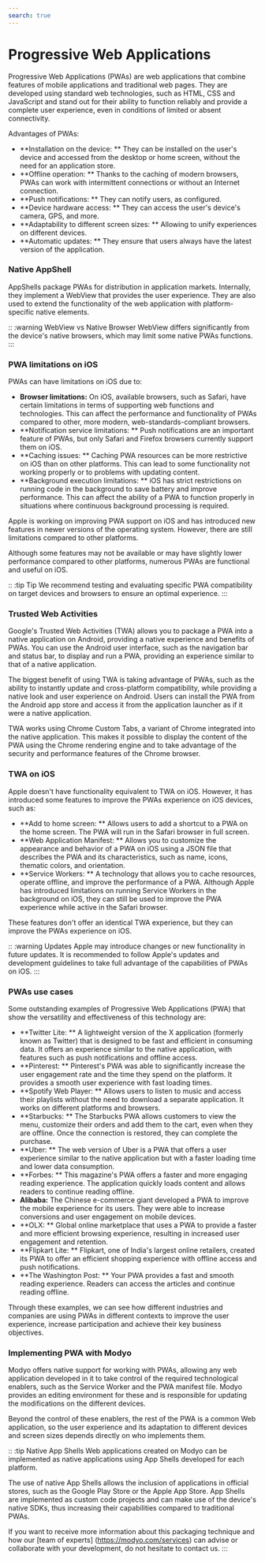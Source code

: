 ```yaml
---
search: true
---
```


# Progressive Web Applications

Progressive Web Applications (PWAs) are web applications that combine features of mobile applications and traditional web pages. They are developed using standard web technologies, such as HTML, CSS and JavaScript and stand out for their ability to function reliably and provide a complete user experience, even in conditions of limited or absent connectivity.

Advantages of PWAs:

- **Installation on the device: ** They can be installed on the user's device and accessed from the desktop or home screen, without the need for an application store.
- **Offline operation: ** Thanks to the caching of modern browsers, PWAs can work with intermittent connections or without an Internet connection.
- **Push notifications: ** They can notify users, as configured.
- **Device hardware access: ** They can access the user's device's camera, GPS, and more.
- **Adaptability to different screen sizes: ** Allowing to unify experiences on different devices.
- **Automatic updates: ** They ensure that users always have the latest version of the application.


### Native AppShell

AppShells package PWAs for distribution in application markets. Internally, they implement a WebView that provides the user experience. They are also used to extend the functionality of the web application with platform-specific native elements.

:: :warning WebView vs Native Browser
WebView differs significantly from the device's native browsers, which may limit some native PWAs functions.
:::

### PWA limitations on iOS

PWAs can have limitations on iOS due to:

- **Browser limitations:** On iOS, available browsers, such as Safari, have certain limitations in terms of supporting web functions and technologies. This can affect the performance and functionality of PWAs compared to other, more modern, web-standards-compliant browsers.
- **Notification service limitations: ** Push notifications are an important feature of PWAs, but only Safari and Firefox browsers currently support them on iOS.
- **Caching issues: ** Caching PWA resources can be more restrictive on iOS than on other platforms. This can lead to some functionality not working properly or to problems with updating content.
- **Background execution limitations: ** iOS has strict restrictions on running code in the background to save battery and improve performance. This can affect the ability of a PWA to function properly in situations where continuous background processing is required.

Apple is working on improving PWA support on iOS and has introduced new features in newer versions of the operating system. However, there are still limitations compared to other platforms.

Although some features may not be available or may have slightly lower performance compared to other platforms, numerous PWAs are functional and useful on iOS.

:: :tip Tip
We recommend testing and evaluating specific PWA compatibility on target devices and browsers to ensure an optimal experience.
:::


### Trusted Web Activities

Google's Trusted Web Activities (TWA) allows you to package a PWA into a native application on Android, providing a native experience and benefits of PWAs. You can use the Android user interface, such as the navigation bar and status bar, to display and run a PWA, providing an experience similar to that of a native application.

The biggest benefit of using TWA is taking advantage of PWAs, such as the ability to instantly update and cross-platform compatibility, while providing a native look and user experience on Android. Users can install the PWA from the Android app store and access it from the application launcher as if it were a native application.

TWA works using Chrome Custom Tabs, a variant of Chrome integrated into the native application. This makes it possible to display the content of the PWA using the Chrome rendering engine and to take advantage of the security and performance features of the Chrome browser.


### TWA on iOS

Apple doesn't have functionality equivalent to TWA on iOS. However, it has introduced some features to improve the PWAs experience on iOS devices, such as:

- **Add to home screen: ** Allows users to add a shortcut to a PWA on the home screen. The PWA will run in the Safari browser in full screen.
- **Web Application Manifest: ** Allows you to customize the appearance and behavior of a PWA on iOS using a JSON file that describes the PWA and its characteristics, such as name, icons, thematic colors, and orientation.
- **Service Workers: ** A technology that allows you to cache resources, operate offline, and improve the performance of a PWA. Although Apple has introduced limitations on running Service Workers in the background on iOS, they can still be used to improve the PWA experience while active in the Safari browser.

These features don't offer an identical TWA experience, but they can improve the PWAs experience on iOS.

:: :warning Updates
Apple may introduce changes or new functionality in future updates. It is recommended to follow Apple's updates and development guidelines to take full advantage of the capabilities of PWAs on iOS.
:::


### PWAs use cases

Some outstanding examples of Progressive Web Applications (PWA) that show the versatility and effectiveness of this technology are:

- **Twitter Lite: ** A lightweight version of the X application (formerly known as Twitter) that is designed to be fast and efficient in consuming data. It offers an experience similar to the native application, with features such as push notifications and offline access.
- **Pinterest: ** Pinterest's PWA was able to significantly increase the user engagement rate and the time they spend on the platform. It provides a smooth user experience with fast loading times.
- **Spotify Web Player: ** Allows users to listen to music and access their playlists without the need to download a separate application. It works on different platforms and browsers.
- **Starbucks: ** The Starbucks PWA allows customers to view the menu, customize their orders and add them to the cart, even when they are offline. Once the connection is restored, they can complete the purchase.
- **Uber: ** The web version of Uber is a PWA that offers a user experience similar to the native application but with a faster loading time and lower data consumption.
- **Forbes: ** This magazine's PWA offers a faster and more engaging reading experience. The application quickly loads content and allows readers to continue reading offline.
- **Alibaba:** The Chinese e-commerce giant developed a PWA to improve the mobile experience for its users. They were able to increase conversions and user engagement on mobile devices.
- **OLX: ** Global online marketplace that uses a PWA to provide a faster and more efficient browsing experience, resulting in increased user engagement and retention.
- **Flipkart Lite: ** Flipkart, one of India's largest online retailers, created its PWA to offer an efficient shopping experience with offline access and push notifications.
- **The Washington Post: ** Your PWA provides a fast and smooth reading experience. Readers can access the articles and continue reading offline.

Through these examples, we can see how different industries and companies are using PWAs in different contexts to improve the user experience, increase participation and achieve their key business objectives.


### Implementing PWA with Modyo

Modyo offers native support for working with PWAs, allowing any web application developed in it to take control of the required technological enablers, such as the Service Worker and the PWA manifest file. Modyo provides an editing environment for these and is responsible for updating the modifications on the different devices.

Beyond the control of these enablers, the rest of the PWA is a common Web application, so the user experience and its adaptation to different devices and screen sizes depends directly on who implements them.

:: :tip Native App Shells
Web applications created on Modyo can be implemented as native applications using App Shells developed for each platform.

The use of native App Shells allows the inclusion of applications in official stores, such as the Google Play Store or the Apple App Store. App Shells are implemented as custom code projects and can make use of the device's native SDKs, thus increasing their capabilities compared to traditional PWAs.

If you want to receive more information about this packaging technique and how our [team of experts] (https://modyo.com/services) can advise or collaborate with your development, do not hesitate to contact us.
:::
